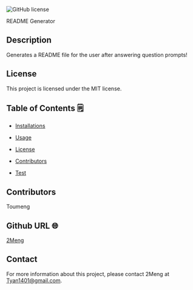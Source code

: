 ![GitHub license](https://img.shields.io/badge/license-MIT-yellowgreen.svg)

README Generator

## Description

Generates a README file for the user after answering question prompts!

## License

This project is licensed under the MIT license.

## Table of Contents 🗒

* [Installations](#dependencies)

* [Usage](#usage)


* [License](#license)


* [Contributors](#contributors)

* [Test](#test)

## Contributors

Toumeng

## Github URL 🌐

[2Meng](https://github.com/2Meng/)

## Contact

For more information about this project, please contact 2Meng at Tyan1401@gmail.com.
